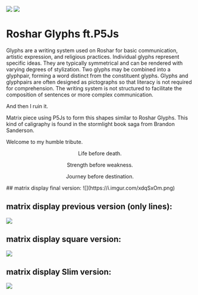 ![](https://i.imgur.com/aXVHqFw.png)
![](https://i.imgur.com/mHIE5Do.png)

# Roshar Glyphs ft.P5Js

Glyphs are a writing system used on Roshar for basic communication, artistic expression, and religious practices. Individual glyphs represent specific ideas. They are typically symmetrical and can be rendered with varying degrees of stylization. Two glyphs may be combined into a glyphpair, forming a word distinct from the constituent glyphs. Glyphs and glyphpairs are often designed as pictographs so that literacy is not required for comprehension. The writing system is not structured to facilitate the composition of sentences or more complex communication. 

And then I ruin it.

Matrix piece using P5Js to form this shapes similar to Roshar Glyphs. This kind of caligraphy is found in the stormlight book saga from Brandon Sanderson.

Welcome to my humble tribute.
<p align="center">
Life before death.
</p>
<p align="center">
Strength before weakness.
</p>
<p align="center">
Journey before destination.
</p>
## matrix display final version:
![](https://i.imgur.com/xdqSxOm.png)

## matrix display previous version (only lines):
![](https://i.imgur.com/FgzKkyI.png)

## matrix display square version:
![](https://i.imgur.com/XUqFUbC.png)
## matrix display Slim version:
![](https://i.imgur.com/QRyNsxV.png)
